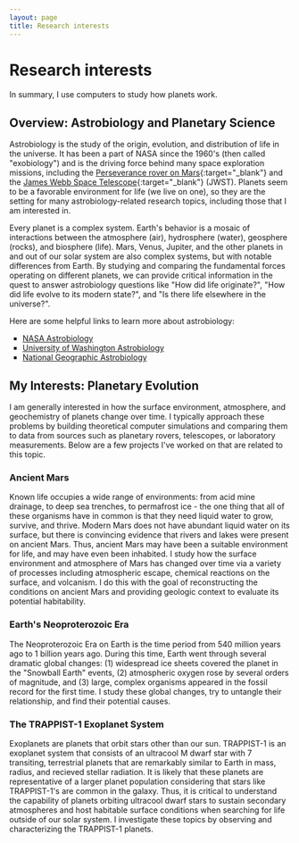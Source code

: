 ```yaml
---
layout: page
title: Research interests
---
```


# Research interests

In summary, I use computers to study how planets work.

## Overview: Astrobiology and Planetary Science

Astrobiology is the study of the origin, evolution, and distribution of life in the universe. It has been a part of NASA since the 1960's (then called "exobiology") and is the driving force behind many space exploration missions, including the [Perseverance rover on Mars](https://astrobiology.nasa.gov/missions/2020-mars-rover/){:target="_blank"} and the [James Webb Space Telescope](https://astrobiology.nasa.gov/missions/jwst/){:target="_blank"} (JWST). Planets seem to be a favorable environment for life (we live on one), so they are the setting for many astrobiology-related research topics, including those that I am interested in.

Every planet is a complex system. Earth's behavior is a mosaic of interactions between the atmosphere (air), hydrosphere (water), geosphere (rocks), and biosphere (life). Mars, Venus, Jupiter, and the other planets in and out of our solar system are also complex systems, but with notable differences from Earth. By studying and comparing the fundamental forces operating on different planets, we can provide critical information in the quest to answer astrobiology questions like "How did life originate?", "How did life evolve to its modern state?", and "Is there life elsewhere in the universe?".

Here are some helpful links to learn more about astrobiology:

<ul style="list-style-type: square;">
  <li><a href="https://astrobiology.nasa.gov/about/" target="_blank">NASA Astrobiology</a></li>
  <li><a href="https://depts.washington.edu/astrobio/wordpress/about-us/what-is-astrobiology/" target="_blank">University of Washington Astrobiology</a></li>
  <li><a href="https://www.nationalgeographic.com/astrobiology/" target="_blank">National Geographic Astrobiology</a></li>
</ul>


## My Interests: Planetary Evolution

I am generally interested in how the surface environment, atmosphere, and geochemistry of planets change over time. I typically approach these problems by building theoretical computer simulations and comparing them to data from sources such as planetary rovers, telescopes, or laboratory measurements. Below are a few projects I've worked on that are related to this topic.

### Ancient Mars

<!-- All known life requires liquid water. Modern Mars is cold and dry, but there was abundant liquid water on ancient Mars. We know this from two lines of evidence: (1) pictures of Mars's surface show geologic features that resulted from flowing liquid water, like ancient river valleys and deltas; (2) chemical analysis from Mars rovers has revealed the presence of minerals that can only form when there is liquid water. Organisms on Earth occupy a wide range of environments: from acid mine drainage, to deep sea trenches, to permafrost ice. The one thing that all of these organisms have in common is that they need liquid water to grow, survive, and thrive. So, when we search for life on other planets, it is our first instinct to search for places that have liquid water. This is what makes ancient Mars so interesting: It is the only place in the history of the solar system - besides Earth - where we have evidence for liquid water on the surface of a planet or moon. Thus, the overarching scientific question regarding ancient Mars is: did ancient Mars have the conditions to support life? If so, was ancient Mars inhabited? -->

Known life occupies a wide range of environments: from acid mine drainage, to deep sea trenches, to permafrost ice - the one thing that all of these organisms have in common is that they need liquid water to grow, survive, and thrive. Modern Mars does not have abundant liquid water on its surface, but there is convincing evidence that rivers and lakes were present on ancient Mars. Thus, ancient Mars may have been a suitable environment for life, and may have even been inhabited. I study how the surface environment and atmosphere of Mars has changed over time via a variety of processes including atmospheric escape, chemical reactions on the surface, and volcanism. I do this with the goal of reconstructing the conditions on ancient Mars and providing geologic context to evaluate its potential habitability.

### Earth's Neoproterozoic Era

The Neoproterozoic Era on Earth is the time period from 540 million years ago to 1 billion years ago. During this time, Earth went through several dramatic global changes: (1) widespread ice sheets covered the planet in the "Snowball Earth" events, (2) atmospheric oxygen rose by several orders of magnitude, and (3) large, complex organisms appeared in the fossil record for the first time. I study these global changes, try to untangle their relationship, and find their potential causes.

### The TRAPPIST-1 Exoplanet System

Exoplanets are planets that orbit stars other than our sun. TRAPPIST-1 is an exoplanet system that consists of an ultracool M dwarf star with 7 transiting, terrestrial planets that are remarkably similar to Earth in mass, radius, and recieved stellar radiation. It is likely that these planets are representative of a larger planet population considering that stars like TRAPPIST-1's are common in the galaxy. Thus, it is critical to understand the capability of planets orbiting ultracool dwarf stars to sustain secondary atmospheres and host habitable surface conditions when searching for life outside of our solar system. I investigate these topics by observing and characterizing the TRAPPIST-1 planets.